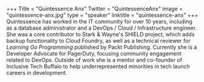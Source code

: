 +++
Title = "Quintessence Anx"
Twitter = "QuintessenceAnx"
image = "quintessence-anx.jpg"
type = "speaker"
linktitle = "quintessence-anx"
+++
Quintessence has worked in the IT community for over 10 years, including as a database administrator and a DevOps / Cloud / Infrastructure engineer. She was a core contributor to Stark & Wayne's SHIELD project, which adds backup functionality to Cloud Foundry, as well as a technical reviewer for *Learning Go Programming* published by Packt Publishing. Currently she is a Developer Advocate for PagerDuty, focusing community engagement related to DevOps. Outside of work she is a mentor and co-founder of Inclusive Tech Buffalo to help underrepresented minorities in tech launch careers in development.
